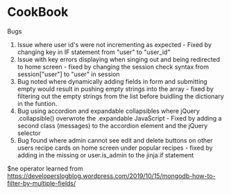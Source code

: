 # CookBook

Bugs

1. Issue where user id's were not incrementing as expected - Fixed by changing key in IF statement from "user" to "user_id"
2. Issue with key errors displaying when singing out and being redirected to home screen - fixed by changing the session check syntax from session["user"] to "user" in session
3. Bug noted where dynamically adding fields in form and submitting empty would result in pushing empty strings into the array - fixed by filtering out the empty strings from the list before buidling the dictionary in the funtion.
4. Bug using accordion and expandable collapsibles where jQuery .collapsible() overwrote the .expandable JavaScript - Fixed by adding a second class (messages) to the accordion element and the jQuery selector 
5. Bug found where admin cannot see edit and delete buttons on other users recipe cards on home screen under popular recipes - fixed by adding in the missing or user.is_admin to the jinja if statement

$ne operator learned from <https://developerslogblog.wordpress.com/2019/10/15/mongodb-how-to-filter-by-multiple-fields/>
